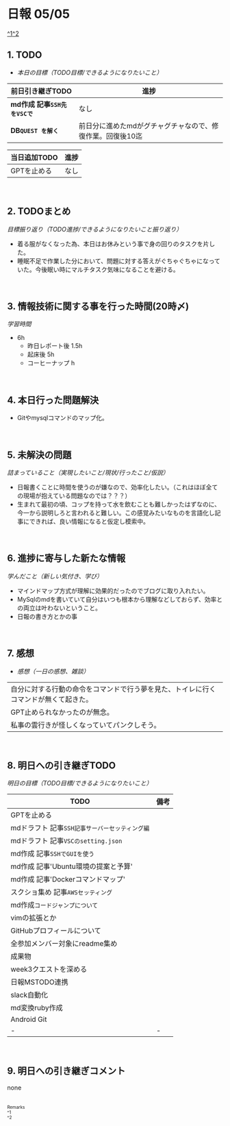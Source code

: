 # 日報 05/05
[^1](#remarks)[^2](#remarks)


## 1. TODO

- *本日の目標（TODO目標/できるようになりたいこと）*

|前日引き継ぎTODO|進捗|
|-|-|
|**md作成 記事`SSH先をVSCで`**                 |なし|
|**DB`QUEST を解く`**                          |前日分に進めたmdがグチャグチャなので、修復作業。回復後10迄|


|当日追加TODO|進捗|
|-|-|
|GPTを止める                     |なし|


<br>

## 2. TODOまとめ
*目標振り返り（TODO進捗/できるようになりたいこと振り返り）*

  - 着る服がなくなった為、本日はお休みという事で身の回りのタスクを片した。
  - 睡眠不足で作業した分において、問題に対する答えがぐちゃぐちゃになっていた。今後眠い時にマルチタスク気味になることを避ける。

<br>


## 3. 情報技術に関する事を行った時間(20時〆)

*学習時間*

  - 6h
    - 昨日レポート後 1.5h
    - 起床後 5h
    - コーヒーナップ h


<br>


## 4. 本日行った問題解決

  - Gitやmysqlコマンドのマップ化。


<br>


## 5. 未解決の問題
*詰まっていること（実現したいこと/現状/行ったこと/仮説）*

  - 日報書くことに時間を使うのが嫌なので、効率化したい。（これはほぼ全ての現場が抱えている問題なのでは？？？）
  - 生まれて最初の頃、コップを持って水を飲むことも難しかったはずなのに、今一から説明しろと言われると難しい。この感覚みたいなものを言語化し記事にできれば、良い情報になると仮定し模索中。


<br>


## 6. 進捗に寄与した新たな情報
*学んだこと（新しい気付き、学び）*

  - マインドマップ方式が理解に効果的だったのでブログに取り入れたい。
  - MySqlのmdを書いていて自分はいつも根本から理解などしておらず、効率との両立は叶わないということ。
  - 日報の書き方とかの事


<br>

## 7. 感想
- *感想（一日の感想、雑談）*

||
|-|
|自分に対する行動の命令をコマンドで行う夢を見た、トイレに行くコマンドが無くて起きた。|
|GPT止められなかったのが無念。|
|私事の雲行きが怪しくなっていてパンクしそう。|


<br>


## 8. 明日への引き継ぎTODO
*明日の目標（TODO目標/できるようになりたいこと）*

|TODO|備考|
|-|-|
|GPTを止める                                   ||
|mdドラフト 記事`SSH記事サーバーセッティング編`||
|mdドラフト 記事`VSCのsetting.json`            ||
|md作成 記事`SSHでGUIを使う`                   ||
|md作成 記事'Ubuntu環境の提案と予算'           ||
|md作成 記事'Dockerコマンドマップ'             ||
|スクショ集め 記事`AWSセッティング`            ||
|md作成`コードジャンプについて`                ||
|vimの拡張とか                                 ||
|GitHubプロフィールについて                    ||
|全参加メンバー対象にreadme集め                ||
|成果物                                        ||
|week3クエストを深める                         ||
|日報MSTODO連携                                ||
|slack自動化                                   ||
|md変換ruby作成                                ||
|Android Git                                   ||
|-|-|

<!-- end -->

<br>


## 9. 明日への引き継ぎコメント

none


<br>


<span id="remarks" style="font-size:x-small">
  Remarks<br>
  ^1 <br>
  ^2 <br>
</span>


<br>

